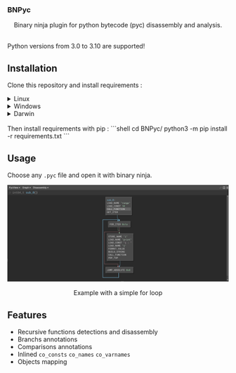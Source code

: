 ### BNPyc

<div align="center">
    Binary ninja plugin for python bytecode (pyc) disassembly and analysis.<br/><br/>
</div>

Python versions from 3.0 to 3.10 are supported!

## Installation

Clone this repository and install requirements :

<details>
    <summary>Linux</summary>
    
    git clone https://github.com/Njord0/BNPYC ~/.binaryninja/plugins/BNPyc
</details>

<details>
    <summary>Windows</summary>
    
    git clone https://github.com/Njord0/BNPYC %APPDATA%/Binary Ninja/plugins/BNPyc
</details>

<details>
    <summary>Darwin</summary>
    
    git clone https://github.com/Njord0/BNPYC ~/Library/Application Support/Binary Ninja/plugins/BNPyc
</details>
<br>
Then install requirements with pip :
```shell
cd BNPyc/
python3 -m pip install -r requirements.txt
```

## Usage

Choose any `.pyc` file and open it with binary ninja.

<img src="images/pycview1.png" alt="pycview1.png">
<p align="center">Example with a simple for loop</p>

## Features

- Recursive functions detections and disassembly
- Branchs annotations
- Comparisons annotations
- Inlined `co_consts` `co_names` `co_varnames`
- Objects mapping
